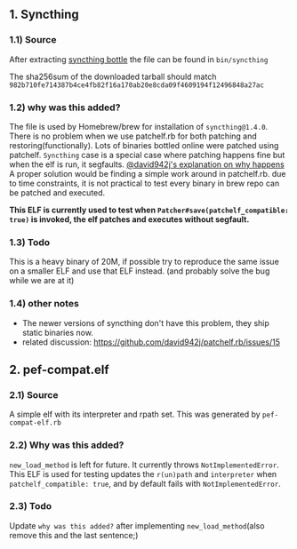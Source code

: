 ## 1. Syncthing

### 1.1) Source
After extracting [syncthing bottle](https://bintray.com/linuxbrew/bottles/download_file?file_path=syncthing-1.4.0.x86_64_linux.bottle.tar.gz) the file can be found in `bin/syncthing `

The sha256sum of the downloaded tarball should match
`982b710fe714387b4ce4fb82f16a170ab20e8cda09f4609194f12496848a27ac`

### 1.2) why was this added?
The file is used by Homebrew/brew for installation of `syncthing@1.4.0`.
There is no problem when we use patchelf.rb for both patching and restoring(functionally).
Lots of binaries bottled online were patched using patchelf.
`Syncthing` case is a special case where patching happens fine but when the elf
is run, it segfaults.
[@david942j's explanation on why happens](https://github.com/david942j/patchelf.rb/issues/15#issuecomment-605767300)
A proper solution would be finding a simple work around in patchelf.rb.
due to time constraints, it is not practical to test every binary in brew
repo can be patched and executed.

**This ELF is currently used to test when `Patcher#save(patchelf_compatible: true)` is invoked, the elf patches and executes without segfault.**

### 1.3) Todo
This is a heavy binary of 20M,
if possible try to reproduce the same issue on a smaller ELF and use that ELF instead.
(and probably solve the bug while we are at it)

### 1.4) other notes
* The newer versions of syncthing don't have this problem, they ship static binaries now.
* related discussion: https://github.com/david942j/patchelf.rb/issues/15


## 2. pef-compat.elf

### 2.1) Source
A simple elf with its interpreter and rpath set.
This was generated by `pef-compat-elf.rb`

### 2.2) Why was this added?
`new_load_method` is left for future. It currently throws `NotImplementedError`.
This ELF is used for testing updates the `r(un)path` and `interpreter`
when `patchelf_compatible: true`, and by default fails with `NotImplementedError`.

### 2.3) Todo
Update `why was this added?` after implementing `new_load_method`(also remove this and the last sentence;)
